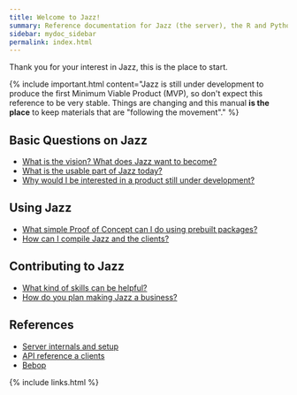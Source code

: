 ```yaml
---
title: Welcome to Jazz!
summary: Reference documentation for Jazz (the server), the R and Python clients, Bebop (the language) and core Docker images
sidebar: mydoc_sidebar
permalink: index.html
---
```


Thank you for your interest in Jazz, this is the place to start.

{% include important.html content="Jazz is still under development to produce the first Minimum Viable Product (MVP), so don't expect
this reference to be very stable. Things are changing and this manual **is the place** to keep materials that are \"following the
movement\"." %}

## Basic Questions on Jazz

* [What is the vision? What does Jazz want to become?](basics_jazz_vision.html)
* [What is the usable part of Jazz today?](basics_jazz_today.html)
* [Why would I be interested in a product still under development?](basics_why_anytime_soon.html)

## Using Jazz

* [What simple Proof of Concept can I do using prebuilt packages?](starting_trying_out_pocs.html)
* [How can I compile Jazz and the clients?](starting_compile_jazz.html)

## Contributing to Jazz

* [What kind of skills can be helpful?](contributing_welcome_all.html)
* [How do you plan making Jazz a business?](contributing_why_kaalam.html)

## References

* [Server internals and setup](reference_top_jazz_internals.html)
* [API reference a clients](reference_top_clients.html)
* [Bebop](reference_top_bebop.html)

{% include links.html %}
